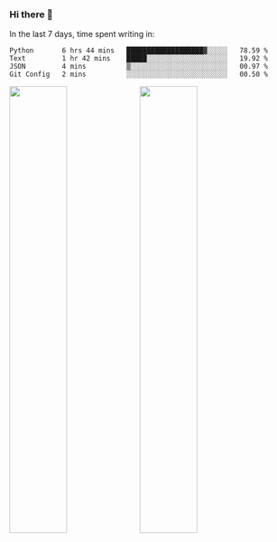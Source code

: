 ### Hi there 👋

In the last 7 days, time spent writing in:

<!--START_SECTION:waka-->
```text
Python       6 hrs 44 mins   ███████████████████▓░░░░░   78.59 % 
Text         1 hr 42 mins    █████░░░░░░░░░░░░░░░░░░░░   19.92 % 
JSON         4 mins          ▒░░░░░░░░░░░░░░░░░░░░░░░░   00.97 % 
Git Config   2 mins          ░░░░░░░░░░░░░░░░░░░░░░░░░   00.50 % 
```
<!--END_SECTION:waka-->

<img src="https://wakatime.com/share/@jimtje/5d0c92de-08f8-4a72-8f2f-6a9693d1e318.svg" width=45% height=45%> <img src="https://wakatime.com/share/@jimtje/501498ae-bda5-4da7-a89d-b40bcdd5556d.svg" width=45% height=45%>
